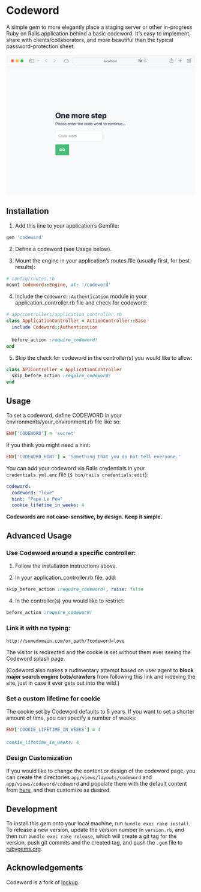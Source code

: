# Codeword

A simple gem to more elegantly place a staging server or other in-progress Ruby on Rails application behind a basic codeword. It’s easy to implement, share with clients/collaborators, and more beautiful than the typical password-protection sheet.

![Screenshot](./screenshot.png)

## Installation

1. Add this line to your application’s Gemfile:

```ruby
gem 'codeword'
```

2. Define a codeword (see Usage below).

3. Mount the engine in your application’s routes file (usually first, for best results):

```ruby
# config/routes.rb
mount Codeword::Engine, at: '/codeword'
```

4. Include the `Codeword::Authentication` module in your application_controller.rb file and check for codeword:

```ruby
# app/controllers/application_controller.rb
class ApplicationController < ActionController::Base
  include Codeword::Authentication

  before_action :require_codeword!
end
```

5. Skip the check for codeword in the controller(s) you would like to allow:

```ruby
class APIController < ApplicationController
  skip_before_action :require_codeword!
end
```

## Usage

To set a codeword, define CODEWORD in your environments/your_environment.rb file like so:

```ruby
ENV['CODEWORD'] = 'secret'
```

If you think you might need a hint:

```ruby
ENV['CODEWORD_HINT'] = 'Something that you do not tell everyone.'
```

You can add your codeword via Rails credentials in your `credentials.yml.enc` file (`$ bin/rails credentials:edit`):

```yml
codeword:
  codeword: "love"
  hint: "Pepé Le Pew"
  cookie_lifetime_in_weeks: 4
```

**Codewords are not case-sensitive, by design. Keep it simple.**

## Advanced Usage

### Use Codeword around a specific controller:

1. Follow the installation instructions above.

2. In your application_controller.rb file, add:

```ruby
skip_before_action :require_codeword!, raise: false
```

4. In the controller(s) you would like to restrict:

```ruby
before_action :require_codeword!
```

### Link it with no typing:

    http://somedomain.com/or_path/?codeword=love

The visitor is redirected and the cookie is set without them ever seeing the Codeword splash page.

(Codeword also makes a rudimentary attempt based on user agent to **block major search engine bots/crawlers** from following this link and indexing the site, just in case it ever gets out into the wild.)

### Set a custom lifetime for cookie

The cookie set by Codeword defaults to 5 years. If you want to set a shorter amount of time, you can specify a number of weeks:

```ruby
ENV['COOKIE_LIFETIME_IN_WEEKS'] = 4

cookie_lifetime_in_weeks: 4
```

### Design Customization

If you would like to change the content or design of the codeword page, you can create the directories `app/views/layouts/codeword` and `app/views/codeword/codeword` and populate them with the default content from [here](https://github.com/dankimio/codeword/tree/main/app/views), and then customize as desired.

## Development

To install this gem onto your local machine, run `bundle exec rake install`. To release a new version, update the version number in `version.rb`, and then run `bundle exec rake release`, which will create a git tag for the version, push git commits and the created tag, and push the `.gem` file to [rubygems.org](https://rubygems.org).

## Acknowledgements

Codeword is a fork of [lockup](https://github.com/interdiscipline/lockup).
